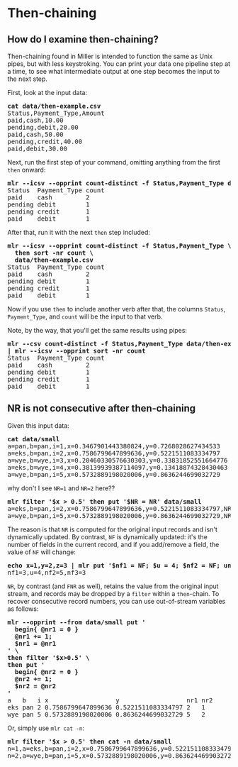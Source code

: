 <!---  PLEASE DO NOT EDIT DIRECTLY. EDIT THE .md.in FILE PLEASE. --->
# Then-chaining

## How do I examine then-chaining?

Then-chaining found in Miller is intended to function the same as Unix pipes, but with less keystroking. You can print your data one pipeline step at a time, to see what intermediate output at one step becomes the input to the next step.

First, look at the input data:

<pre>
<b>cat data/then-example.csv</b>
Status,Payment_Type,Amount
paid,cash,10.00
pending,debit,20.00
paid,cash,50.00
pending,credit,40.00
paid,debit,30.00
</pre>

Next, run the first step of your command, omitting anything from the first ``then`` onward:

<pre>
<b>mlr --icsv --opprint count-distinct -f Status,Payment_Type data/then-example.csv</b>
Status  Payment_Type count
paid    cash         2
pending debit        1
pending credit       1
paid    debit        1
</pre>

After that, run it with the next ``then`` step included:

<pre>
<b>mlr --icsv --opprint count-distinct -f Status,Payment_Type \</b>
<b>  then sort -nr count \</b>
<b>  data/then-example.csv</b>
Status  Payment_Type count
paid    cash         2
pending debit        1
pending credit       1
paid    debit        1
</pre>

Now if you use ``then`` to include another verb after that, the columns ``Status``, ``Payment_Type``, and ``count`` will be the input to that verb.

Note, by the way, that you'll get the same results using pipes:

<pre>
<b>mlr --csv count-distinct -f Status,Payment_Type data/then-example.csv \</b>
<b>| mlr --icsv --opprint sort -nr count</b>
Status  Payment_Type count
paid    cash         2
pending debit        1
pending credit       1
paid    debit        1
</pre>

## NR is not consecutive after then-chaining

Given this input data:

<pre>
<b>cat data/small</b>
a=pan,b=pan,i=1,x=0.3467901443380824,y=0.7268028627434533
a=eks,b=pan,i=2,x=0.7586799647899636,y=0.5221511083334797
a=wye,b=wye,i=3,x=0.20460330576630303,y=0.33831852551664776
a=eks,b=wye,i=4,x=0.38139939387114097,y=0.13418874328430463
a=wye,b=pan,i=5,x=0.5732889198020006,y=0.8636244699032729
</pre>

why don't I see ``NR=1`` and ``NR=2`` here??

<pre>
<b>mlr filter '$x > 0.5' then put '$NR = NR' data/small</b>
a=eks,b=pan,i=2,x=0.7586799647899636,y=0.5221511083334797,NR=2
a=wye,b=pan,i=5,x=0.5732889198020006,y=0.8636244699032729,NR=5
</pre>

The reason is that ``NR`` is computed for the original input records and isn't dynamically updated. By contrast, ``NF`` is dynamically updated: it's the number of fields in the current record, and if you add/remove a field, the value of ``NF`` will change:

<pre>
<b>echo x=1,y=2,z=3 | mlr put '$nf1 = NF; $u = 4; $nf2 = NF; unset $x,$y,$z; $nf3 = NF'</b>
nf1=3,u=4,nf2=5,nf3=3
</pre>

``NR``, by contrast (and ``FNR`` as well), retains the value from the original input stream, and records may be dropped by a ``filter`` within a ``then``-chain. To recover consecutive record numbers, you can use out-of-stream variables as follows:

<pre>
<b>mlr --opprint --from data/small put '</b>
<b>  begin{ @nr1 = 0 }</b>
<b>  @nr1 += 1;</b>
<b>  $nr1 = @nr1</b>
<b>' \</b>
<b>then filter '$x>0.5' \</b>
<b>then put '</b>
<b>  begin{ @nr2 = 0 }</b>
<b>  @nr2 += 1;</b>
<b>  $nr2 = @nr2</b>
<b>'</b>
a   b   i x                  y                  nr1 nr2
eks pan 2 0.7586799647899636 0.5221511083334797 2   1
wye pan 5 0.5732889198020006 0.8636244699032729 5   2
</pre>

Or, simply use ``mlr cat -n``:

<pre>
<b>mlr filter '$x > 0.5' then cat -n data/small</b>
n=1,a=eks,b=pan,i=2,x=0.7586799647899636,y=0.5221511083334797
n=2,a=wye,b=pan,i=5,x=0.5732889198020006,y=0.8636244699032729
</pre>
